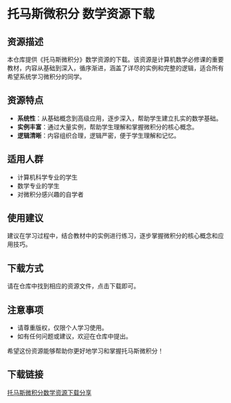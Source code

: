 # 托马斯微积分 数学资源下载

## 资源描述

本仓库提供《托马斯微积分》数学资源的下载。该资源是计算机数学必修课的重要教材，内容从基础到深入，循序渐进，涵盖了详尽的实例和完整的逻辑，适合所有希望系统学习微积分的同学。

## 资源特点

- **系统性**：从基础概念到高级应用，逐步深入，帮助学生建立扎实的数学基础。
- **实例丰富**：通过大量实例，帮助学生理解和掌握微积分的核心概念。
- **逻辑清晰**：内容组织合理，逻辑严密，便于学生理解和记忆。

## 适用人群

- 计算机科学专业的学生
- 数学专业的学生
- 对微积分感兴趣的自学者

## 使用建议

建议在学习过程中，结合教材中的实例进行练习，逐步掌握微积分的核心概念和应用技巧。

## 下载方式

请在仓库中找到相应的资源文件，点击下载即可。

## 注意事项

- 请尊重版权，仅限个人学习使用。
- 如有任何问题或建议，欢迎在仓库中提出。

希望这份资源能够帮助你更好地学习和掌握托马斯微积分！

## 下载链接

[托马斯微积分数学资源下载分享](https://pan.quark.cn/s/d5d9f3ef099b)